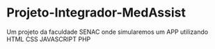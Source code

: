 # Projeto-Integrador-MedAssist
 Um projeto da faculdade SENAC onde simularemos um APP utilizando HTML CSS JAVASCRIPT PHP
